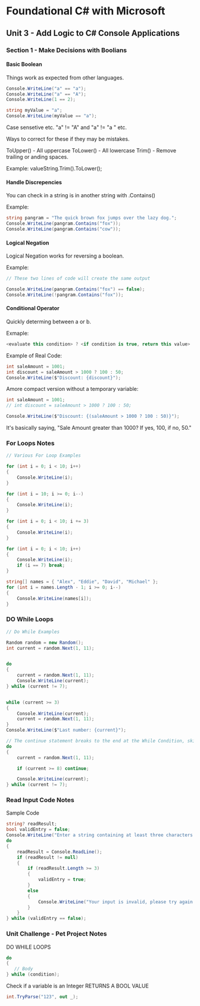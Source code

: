 # Foundational C# with Microsoft

## Unit 3 - Add Logic to C# Console Applications

### Section 1 - Make Decisions with Boolians

#### Basic Boolean

Things work as expected from other languages.

```C#
Console.WriteLine("a" == "a");
Console.WriteLine("a" == "A");
Console.WriteLine(1 == 2);

string myValue = "a";
Console.WriteLine(myValue == "a");
```

Case sensetive etc.  "a" != "A" and "a" != "a " etc.

Ways to correct for these if they may be mistakes.

ToUpper() - All uppercase
ToLower() - All lowercase
Trim() - Remove trailing or anding spaces.

Example: valueString.Trim().ToLower();

#### Handle Discrepencies

You can check in a string is in another string with .Contains()

Example:

```C#
string pangram = "The quick brown fox jumps over the lazy dog.";
Console.WriteLine(pangram.Contains("fox"));
Console.WriteLine(pangram.Contains("cow"));
```

#### Logical Negation

Logical Negation works for reversing a boolean.

Example:

```C#
// These two lines of code will create the same output

Console.WriteLine(pangram.Contains("fox") == false);
Console.WriteLine(!pangram.Contains("fox"));
```

#### Conditional Operator

Quickly determing between a or b.

Exmaple:

```C#
<evaluate this condition> ? <if condition is true, return this value> : <if condition is false, return this value>
```

Example of Real Code:

```C#
int saleAmount = 1001;
int discount = saleAmount > 1000 ? 100 : 50;
Console.WriteLine($"Discount: {discount}");
```

Amore compact version without a temporary variable:

```C#
int saleAmount = 1001;
// int discount = saleAmount > 1000 ? 100 : 50;

Console.WriteLine($"Discount: {(saleAmount > 1000 ? 100 : 50)}");
```

It's basically saying, "Sale Amount greater than 1000?  If yes, 100, if no, 50."

### For Loops Notes

```C#
// Various For Loop Examples

for (int i = 0; i < 10; i++)
{
    Console.WriteLine(i);
}

for (int i = 10; i >= 0; i--)
{
    Console.WriteLine(i);
}

for (int i = 0; i < 10; i += 3)
{
    Console.WriteLine(i);
}

for (int i = 0; i < 10; i++)
{
    Console.WriteLine(i);
    if (i == 7) break;
}

string[] names = { "Alex", "Eddie", "David", "Michael" };
for (int i = names.Length - 1; i >= 0; i--)
{
    Console.WriteLine(names[i]);
}
```
### DO While Loops

```C#
// Do While Examples

Random random = new Random();
int current = random.Next(1, 11);


do
{
    current = random.Next(1, 11);
    Console.WriteLine(current);
} while (current != 7);


while (current >= 3)
{
    Console.WriteLine(current);
    current = random.Next(1, 11);
}
Console.WriteLine($"Last number: {current}");

// The continue statement breaks to the end at the While Condition, skipping over any remaining code.   
do
{
    current = random.Next(1, 11);

    if (current >= 8) continue;

    Console.WriteLine(current);
} while (current != 7);

```

### Read Input Code Notes

Sample Code

```C#
string? readResult;
bool validEntry = false;
Console.WriteLine("Enter a string containing at least three characters:");
do
{
    readResult = Console.ReadLine();
    if (readResult != null)
    {
        if (readResult.Length >= 3)
        {
            validEntry = true;
        }
        else
        {
            Console.WriteLine("Your input is invalid, please try again.");
        }
    }
} while (validEntry == false);
```




### Unit Challenge - Pet Project Notes

DO WHILE LOOPS

```C# 
do
{
   // Body
} while (condition);
```

Check if a variable is an Integer  RETURNS A BOOL VALUE

```C#
int.TryParse("123", out _);
```

